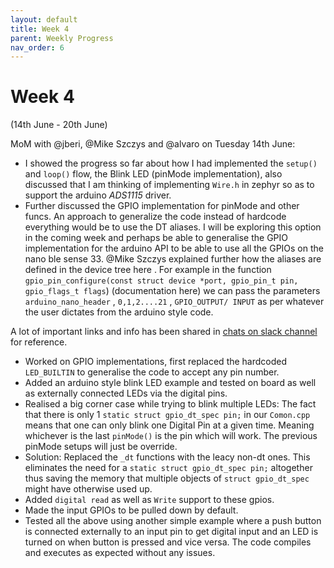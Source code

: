 ```yaml
---
layout: default
title: Week 4
parent: Weekly Progress
nav_order: 6
---
```


# Week 4

(14th June - 20th June)

MoM with @jberi, @Mike Szczys and @alvaro on Tuesday 14th June:
- I showed the progress so far about how I had implemented the ``setup()`` and ``loop()`` flow, the Blink LED (pinMode implementation), also discussed that I am thinking of implementing ``Wire.h`` in zephyr so as to support the arduino _ADS1115_ driver.
- Further discussed the GPIO implementation for pinMode and other funcs. An approach to generalize the code instead of hardcode everything would be to use the DT aliases. I will be exploring this option in the coming week and perhaps be able to generalise the GPIO implementation for the arduino API to be able to use all the GPIOs on the nano ble sense 33. @Mike Szczys explained further how the aliases are defined in the device tree here . For example in the function ``gpio_pin_configure(const struct device *port, gpio_pin_t pin, gpio_flags_t flags``)  (documentation here) we can pass the parameters ``arduino_nano_header`` , ``0,1,2....21`` , ``GPIO_OUTPUT/ INPUT`` as per whatever the user dictates from the arduino style code.

A lot of important links and info has been shared in [chats on slack channel](https://join.slack.com/t/arduino-module-zephyr/shared_invite/zt-19j4cvbad-YuuDXUNPlEYF4sdpj3zyzw) for reference.

- Worked on GPIO implementations, first replaced the hardcoded ``LED_BUILTIN`` to generalise the code to accept any pin number.
- Added an arduino style blink LED example and tested on board as well as externally connected LEDs via the digital pins.
- Realised a big corner case while trying to blink multiple LEDs: The fact that there is only 1 ``static struct gpio_dt_spec pin;`` in our ``Comon.cpp`` means that one can only blink one Digital Pin at a given time. Meaning whichever is the last ``pinMode()`` is the pin which will work. The previous pinMode setups will just be override.
- Solution: Replaced the ``_dt`` functions with the leacy non-dt ones. This eliminates the need for a ``static struct gpio_dt_spec pin;`` altogether thus saving the memory that multiple objects of ``struct gpio_dt_spec`` might have otherwise used up.
- Added ``digital read`` as well as ``Write`` support to these gpios.
- Made the input GPIOs to be pulled down by default.
- Tested all the above using another simple example where a push button is connected externally to an input pin to get digital input and an LED is turned on when button is pressed and vice versa. The code compiles and executes as expected without any issues.
